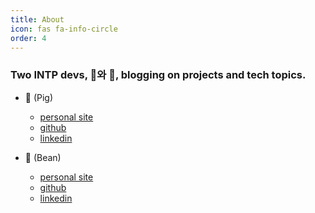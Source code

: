 ```yaml
---
title: About
icon: fas fa-info-circle
order: 4
---
```


### Two INTP devs, 🐽와 🥜, blogging on projects and tech topics.

* 🐽 (Pig)
    * [personal site](https://kimdh.oopy.io/)
    * [github](https://github.com/kimdh98)
    * [linkedin](https://www.linkedin.com/in/dong-hyeok-kim-b3033421a/)

* 🥜 (Bean)
    * [personal site](https://www.beanie.work/)
    * [github](https://github.com/beanie00)
    * [linkedin](www.linkedin.com/in/beanie00/)